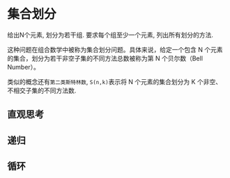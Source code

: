 # 集合划分

给出N个元素, 划分为若干组. 要求每个组至少一个元素, 列出所有划分的方法.

这种问题在组合数学中被称为集合划分问题。具体来说，给定一个包含 N 个元素的集合，划分为若干非空子集的不同方法总数被称为第 N 个贝尔数（Bell Number）。

类似的概念还有`第二类斯特林数`, `S(n,k)`表示将 N 个元素的集合划分为 K 个非空、不相交子集的不同方法数.

## 直观思考

## 递归

## 循环